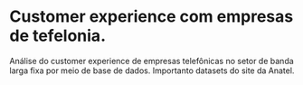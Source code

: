 # Customer experience com empresas de tefelonia.
Análise do customer experience de empresas telefônicas no setor de banda larga fixa por meio de base de dados.
Importanto datasets do site da Anatel.
